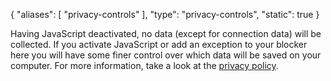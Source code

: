 {
    "aliases": [
        "privacy-controls"
    ],
    "type": "privacy-controls",
    "static": true
}
 
<noscript class="noscript noscript-privacy-policy">Having JavaScript deactivated, no data (except for connection data) will be collected. If you activate JavaScript or add an exception to your blocker here you will have some finer control over which data will be saved on your computer. For more information, take a look at the <a href="/privacy">privacy policy</a>.</noscript>
